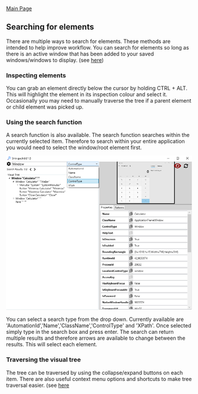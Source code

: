 [Main Page](https://github.com/Streets-Heaver/SHInspect/blob/main/README.md)

## Searching for elements

There are multiple ways to search for elements. These methods are intended to help improve workflow. You can search for elements so long as there is an active window that has been added to your saved windows/windows to display. (see [here](https://github.com/Streets-Heaver/SHInspect/blob/main/SHInspect/Documentation/Settings.md))

### Inspecting elements

You can grab an element directly below the cursor by holding CTRL + ALT. This will highlight the element in its inspection colour and select it. Occasionally you may need to manually traverse the tree if a parent element or child element was picked up.

### Using the search function

A search function is also available. The search function searches within the currently selected item. Therefore to search within your entire application you would need to select the window/root element first. 

![image](/SHInspect/Documentation/images/Search.PNG)

You can select a search type from the drop down. Currently available are 'AutomationId','Name','ClassName','ControlType' and 'XPath'. Once selected simply type in the search box and press enter. The search can return multiple results and therefore arrows are available to change between the results. This will select each element.

### Traversing the visual tree

The tree can be traversed by using the collapse/expand buttons on each item. There are also useful context menu options and shortcuts to make tree traversal easier. (see [here](https://github.com/Streets-Heaver/SHInspect/blob/main/SHInspect/Documentation/ContextMenuShortcuts.md)